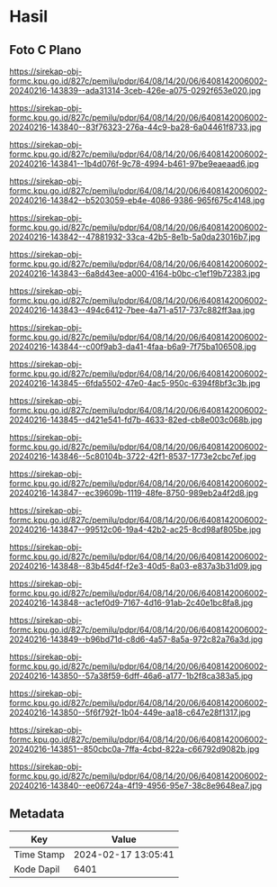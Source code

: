 # Hasil

## Foto C Plano

https://sirekap-obj-formc.kpu.go.id/827c/pemilu/pdpr/64/08/14/20/06/6408142006002-20240216-143839--ada31314-3ceb-426e-a075-0292f653e020.jpg

https://sirekap-obj-formc.kpu.go.id/827c/pemilu/pdpr/64/08/14/20/06/6408142006002-20240216-143840--83f76323-276a-44c9-ba28-6a04461f8733.jpg

https://sirekap-obj-formc.kpu.go.id/827c/pemilu/pdpr/64/08/14/20/06/6408142006002-20240216-143841--1b4d076f-9c78-4994-b461-97be9eaeaad6.jpg

https://sirekap-obj-formc.kpu.go.id/827c/pemilu/pdpr/64/08/14/20/06/6408142006002-20240216-143842--b5203059-eb4e-4086-9386-965f675c4148.jpg

https://sirekap-obj-formc.kpu.go.id/827c/pemilu/pdpr/64/08/14/20/06/6408142006002-20240216-143842--47881932-33ca-42b5-8e1b-5a0da23016b7.jpg

https://sirekap-obj-formc.kpu.go.id/827c/pemilu/pdpr/64/08/14/20/06/6408142006002-20240216-143843--6a8d43ee-a000-4164-b0bc-c1ef19b72383.jpg

https://sirekap-obj-formc.kpu.go.id/827c/pemilu/pdpr/64/08/14/20/06/6408142006002-20240216-143843--494c6412-7bee-4a71-a517-737c882ff3aa.jpg

https://sirekap-obj-formc.kpu.go.id/827c/pemilu/pdpr/64/08/14/20/06/6408142006002-20240216-143844--c00f9ab3-da41-4faa-b6a9-7f75ba106508.jpg

https://sirekap-obj-formc.kpu.go.id/827c/pemilu/pdpr/64/08/14/20/06/6408142006002-20240216-143845--6fda5502-47e0-4ac5-950c-6394f8bf3c3b.jpg

https://sirekap-obj-formc.kpu.go.id/827c/pemilu/pdpr/64/08/14/20/06/6408142006002-20240216-143845--d421e541-fd7b-4633-82ed-cb8e003c068b.jpg

https://sirekap-obj-formc.kpu.go.id/827c/pemilu/pdpr/64/08/14/20/06/6408142006002-20240216-143846--5c80104b-3722-42f1-8537-1773e2cbc7ef.jpg

https://sirekap-obj-formc.kpu.go.id/827c/pemilu/pdpr/64/08/14/20/06/6408142006002-20240216-143847--ec39609b-1119-48fe-8750-989eb2a4f2d8.jpg

https://sirekap-obj-formc.kpu.go.id/827c/pemilu/pdpr/64/08/14/20/06/6408142006002-20240216-143847--99512c06-19a4-42b2-ac25-8cd98af805be.jpg

https://sirekap-obj-formc.kpu.go.id/827c/pemilu/pdpr/64/08/14/20/06/6408142006002-20240216-143848--83b45d4f-f2e3-40d5-8a03-e837a3b31d09.jpg

https://sirekap-obj-formc.kpu.go.id/827c/pemilu/pdpr/64/08/14/20/06/6408142006002-20240216-143848--ac1ef0d9-7167-4d16-91ab-2c40e1bc8fa8.jpg

https://sirekap-obj-formc.kpu.go.id/827c/pemilu/pdpr/64/08/14/20/06/6408142006002-20240216-143849--b96bd71d-c8d6-4a57-8a5a-972c82a76a3d.jpg

https://sirekap-obj-formc.kpu.go.id/827c/pemilu/pdpr/64/08/14/20/06/6408142006002-20240216-143850--57a38f59-6dff-46a6-a177-1b2f8ca383a5.jpg

https://sirekap-obj-formc.kpu.go.id/827c/pemilu/pdpr/64/08/14/20/06/6408142006002-20240216-143850--5f6f792f-1b04-449e-aa18-c647e28f1317.jpg

https://sirekap-obj-formc.kpu.go.id/827c/pemilu/pdpr/64/08/14/20/06/6408142006002-20240216-143851--850cbc0a-7ffa-4cbd-822a-c66792d9082b.jpg

https://sirekap-obj-formc.kpu.go.id/827c/pemilu/pdpr/64/08/14/20/06/6408142006002-20240216-143840--ee06724a-4f19-4956-95e7-38c8e9648ea7.jpg


## Metadata

| Key        | Value               |
| ---------- | ------------------- |
| Time Stamp | 2024-02-17 13:05:41 |
| Kode Dapil | 6401                |



